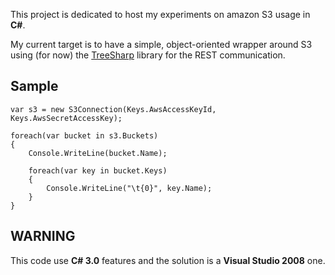 This project is dedicated to host my experiments on amazon S3 usage in **C#**.

My current target is to have a simple, object-oriented wrapper around S3 using (for now) the  [TreeSharp](http://www.codeplex.com/ThreeSharp/) library for the REST communication.

## Sample ##
```
var s3 = new S3Connection(Keys.AwsAccessKeyId, Keys.AwsSecretAccessKey);

foreach(var bucket in s3.Buckets)
{
    Console.WriteLine(bucket.Name);

    foreach(var key in bucket.Keys)
    {
        Console.WriteLine("\t{0}", key.Name);
    }
}
```

## WARNING ##
This code use **C# 3.0** features and the solution is a **Visual Studio 2008** one.